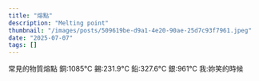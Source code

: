 ```yaml
---
title: "熔點"
description: "Melting point"
thumbnail: "/images/posts/509619be-d9a1-4e20-90ae-25d7c93f7961.jpeg"
date: "2025-07-07"
tags: []
---
```


常見的物質熔點
銅:1085°C
錫:231.9°C
鉛:327.6°C
銀:961°C
我:妳笑的時候

